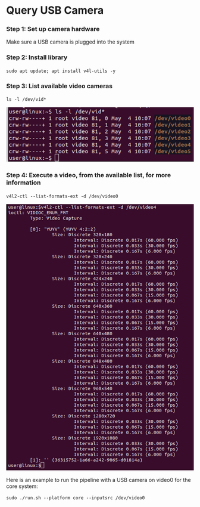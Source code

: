 # Query USB Camera

### Step 1: Set up camera hardware
Make sure a USB camera is plugged into the system

### Step 2: Install library

`sudo apt update; apt install v4l-utils -y`

### Step 3: List available video cameras 

`ls -l /dev/vid*`

[![List dev video ids](./images/list_dev_videos.png)](./images/list_dev_videos.png)

### Step 4: Execute a video, from the available list, for more information

`v4l2-ctl --list-formats-ext -d /dev/video0`

[![Execute a dev video](./images/execute_a_dev_video.png)](./images/execute_a_dev_video.png)

Here is an example to run the pipeline with a USB camera on video0 for the core system:
```
sudo ./run.sh --platform core --inputsrc /dev/video0
```

